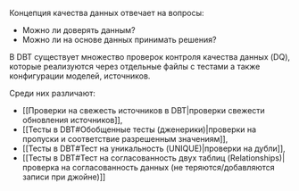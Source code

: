 Концепция качества данных отвечает на вопросы:
- Можно ли доверять данным?
- Можно ли на основе данных принимать решения?

В DBT существует множество проверок контроля качества данных (DQ), которые реализуются через отдельные файлы с тестами а также конфигурации моделей, источников.

Среди них различают:
- [[Проверки на свежесть источников в DBT|проверки свежести обновления источников]],
- [[Тесты в DBT#Обобщенные тесты (дженерики)|проверки на пропуски и соответствие разрешенным значениям]],
- [[Тесты в DBT#Тест на уникальность (UNIQUE)|проверки на дубли]],
- [[Тесты в DBT#Тест на согласованность двух таблиц (Relationships)|проверка на согласованность данных (не теряются/добавляются записи при джойне)]]
